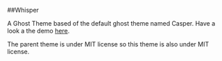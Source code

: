 ##Whisper

A Ghost Theme based of the default ghost theme named Casper.
Have a look a the demo [here](http://www.mazharahmed.me).

The parent theme is under MIT license so this theme is also under MIT license.
